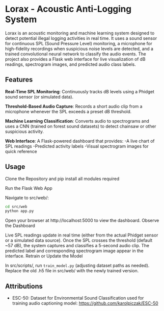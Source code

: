 # Lorax - Acoustic Anti-Logging System
Lorax is an acoustic monitoring and machine learning system designed to detect potential illegal logging activities in real time. It uses a sound sensor for continuous SPL (Sound Pressure Level) monitoring, a microphone for high-fidelity recordings when suspicious noise levels are detected, and a trained convolutional neural network to classify the audio events. The project also provides a Flask web interface for live visualization of dB readings, spectrogram images, and predicted audio class labels.

## Features
**Real-Time SPL Monitoring**: Continuously tracks dB levels using a Phidget sound sensor (or simulated data).

**Threshold-Based Audio Capture**: Records a short audio clip from a microphone whenever the SPL exceeds a preset dB threshold.

**Machine Learning Classification**: Converts audio to spectrograms and uses a CNN (trained on forest sound datasets) to detect chainsaw or other suspicious activity.

**Web Interface**: A Flask-powered dashboard that provides:
-A live chart of SPL readings
-Predicted activity labels
-Visual spectrogram images for quick reference

## Usage
Clone the Repository and pip install all modules required 

Run the Flask Web App

Navigate to src/web/:

```bash
cd src/web
python app.py
```
Open your browser at http://localhost:5000 to view the dashboard.
Observe the Dashboard

Live SPL readings update in real time (either from the actual Phidget sensor or a simulated data source).
Once the SPL crosses the threshold (default ~57 dB), the system captures and classifies a 5-second audio clip.
The predicted label and corresponding spectrogram image appear in the interface.
Retrain or Update the Model

In src/scripts/, run ```train_model.py``` (adjusting dataset paths as needed).
Replace the old .h5 file in src/web/ with the newly trained version.

## Attributions

- ESC-50: Dataset for Environmental Sound Classification used for training audio captioning model: https://github.com/karolpiczak/ESC-50
